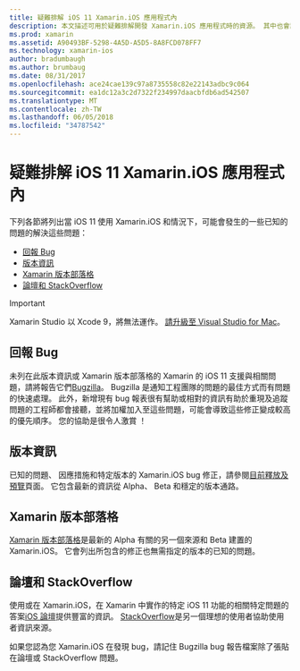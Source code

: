 ```yaml
---
title: 疑難排解 iOS 11 Xamarin.iOS 應用程式內
description: 本文描述可用於疑難排解開發 Xamarin.iOS 應用程式時的資源。 其中也會討論 bug 報告，版本資訊，Xamarin 版本、 部落格和支援選項。
ms.prod: xamarin
ms.assetid: A90493BF-5298-4A5D-A5D5-8A8FCD078FF7
ms.technology: xamarin-ios
author: bradumbaugh
ms.author: brumbaug
ms.date: 08/31/2017
ms.openlocfilehash: ace24cae139c97a8735558c82e22143adbc9c064
ms.sourcegitcommit: ea1dc12a3c2d7322f234997daacbfdb6ad542507
ms.translationtype: MT
ms.contentlocale: zh-TW
ms.lasthandoff: 06/05/2018
ms.locfileid: "34787542"
---
```

# <a name="troubleshooting-ios-11-apps-built-with-xamarinios"></a>疑難排解 iOS 11 Xamarin.iOS 應用程式內

下列各節將列出當 iOS 11 使用 Xamarin.iOS 和情況下，可能會發生的一些已知的問題的解決這些問題：

- [回報 Bug](#Reporting-Bugs)
- [版本資訊](#Release-Notes)
- [Xamarin 版本部落格](#Xamarin-Releases-Blog)
- [論壇和 StackOverflow](#Forums-and-StackOverflow)

> [!IMPORTANT]
> Xamarin Studio 以 Xcode 9，將無法運作。
> [請升級至 Visual Studio for Mac](https://www.visualstudio.com/vs/)。

<a name="Reporting-Bugs" />

## <a name="reporting-bugs"></a>回報 Bug

未列在此版本資訊或 Xamarin 版本部落格的 Xamarin 的 iOS 11 支援與相關問題，請將報告它們[Bugzilla](https://bugzilla.xamarin.com/enter_bug.cgi?product=iOS)。 Bugzilla 是通知工程團隊的問題的最佳方式而有問題的快速處理。 此外，新增現有 bug 報表很有幫助或相對的資訊有助於重現及追蹤問題的工程師都會接聽，並將加權加入至這些問題，可能會導致這些修正變成較高的優先順序。 您的協助是很令人激賞 ！

<a name="Release-Notes" />

## <a name="release-notes"></a>版本資訊

已知的問題、 因應措施和特定版本的 Xamarin.iOS bug 修正，請參閱[目前釋放及預覽](https://developer.xamarin.com/releases/current/)頁面。 它包含最新的資訊從 Alpha、 Beta 和穩定的版本通路。

<a name="Xamarin-Releases-Blog" />

## <a name="xamarin-releases-blog"></a>Xamarin 版本部落格

[Xamarin 版本部落格](https://releases.xamarin.com/)是最新的 Alpha 有關的另一個來源和 Beta 建置的 Xamarin.iOS。 它會列出所包含的修正也無需指定的版本的已知的問題。

<a name="Forums-and-StackOverflow" />

## <a name="forums-and-stackoverflow"></a>論壇和 StackOverflow

使用或在 Xamarin.iOS，在 Xamarin 中實作的特定 iOS 11 功能的相關特定問題的答案[iOS 論壇](http://forums.xamarin.com/categories/ios)提供豐富的資訊。 [StackOverflow](http://stackoverflow.com/search?tab=newest&q=xamarin)是另一個理想的使用者協助使用者資訊來源。

如果您認為您 Xamarin.iOS 在發現 bug，請記住 Bugzilla bug 報告檔案除了張貼在論壇或 StackOverflow 問題。

